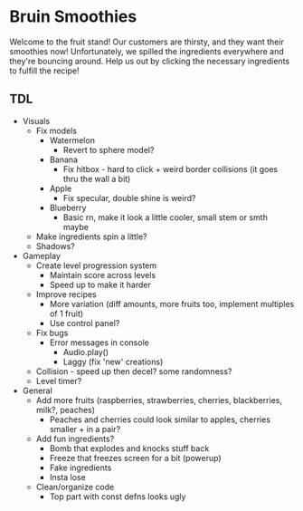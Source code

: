 # Bruin Smoothies

Welcome to the fruit stand! Our customers are thirsty, and they want their smoothies now! Unfortunately, we spilled the ingredients everywhere and they're bouncing around. Help us out by clicking the necessary ingredients to fulfill the recipe!

## TDL
- Visuals
  - Fix models
    - Watermelon
      - Revert to sphere model?
    - Banana
      - Fix hitbox - hard to click + weird border collisions (it goes thru the wall a bit)
    - Apple
      - Fix specular, double shine is weird?
    - Blueberry
      - Basic rn, make it look a little cooler, small stem or smth maybe
  - Make ingredients spin a little?
  - Shadows?
- Gameplay
  - Create level progression system
    - Maintain score across levels
    - Speed up to make it harder
  - Improve recipes
    - More variation (diff amounts, more fruits too, implement multiples of 1 fruit)
    - Use control panel?
  - Fix bugs
    - Error messages in console
      - Audio.play()
      - Laggy (fix 'new' creations)
  - Collision - speed up then decel? some randomness?
  - Level timer?
- General
  - Add more fruits (raspberries, strawberries, cherries, blackberries, milk?, peaches)
    - Peaches and cherries could look similar to apples, cherries smaller + in a pair?
  - Add fun ingredients?
    - Bomb that explodes and knocks stuff back
    - Freeze that freezes screen for a bit (powerup)
    - Fake ingredients
    - Insta lose
  - Clean/organize code
    - Top part with const defns looks ugly